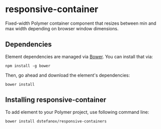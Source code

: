 # responsive-container

Fixed-width Polymer container component that resizes between min and max width depending on browser window dimensions.


## Dependencies

Element dependencies are managed via [Bower](http://bower.io/). You can
install that via:

    npm install -g bower

Then, go ahead and download the element's dependencies:

    bower install


## Installing responsive-container
To add element to your Polymer project, use following command line:

    bower install dstefanox/responsive-containers
